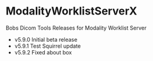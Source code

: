 # ModalityWorklistServerX
Bobs Dicom Tools Releases for Modality Worklist Server
* v5.9.0 Initial beta release
* v5.9.1 Test Squirrel update
* v5.9.2 Fixed about box
